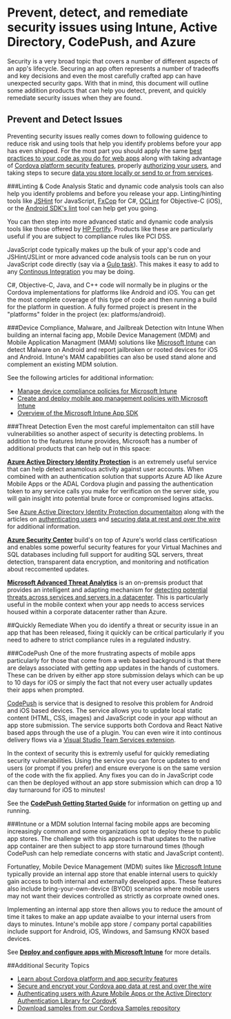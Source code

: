 <properties pageTitle="Prevent, detect, and remediate security issues using Intune, Active Directory, CodePush, and Azure"
  description="Prevent, detect, and quickly remediate security policy and compliance violations using Intune, Active Directory, CodePush, and Azure."
  services=""
  documentationCenter=""
  authors="clantz" />

# Prevent, detect, and remediate security issues using Intune, Active Directory, CodePush, and Azure 
Security is a very broad topic that covers a number of different aspects of an app's lifecycle. Securing an app often represents a number of tradeoffs and key decisions and even the most carefully crafted app can have unexpected security gaps. With that in mind, this document will outline some addition products that can help you detect, prevent, and quickly remediate security issues when they are found. 

## Prevent and Detect Issues
Preventing security issues really comes down to following guidence to reduce risk and using tools that help you identify problems before your app has even shipped. For the most part you should apply the same [best practices to your code as you do for web apps](https://code.google.com/archive/p/browsersec/wikis/Main.wiki) along with taking advantage of [Cordova platform security features](./cordova-security-platform.md), properly [authorizing your users](./cordova-security-auth.md), and taking steps to secure [data you store locally or send to or from services](./cordova-security-data.md). 

###Linting & Code Analysis
Static and dynamic code analysis tools can also help you identify problems and before you release your app. Linting/hinting tools like [JSHint](http://jshint.com/) for JavaScript, [FxCop](https://msdn.microsoft.com/en-us/library/bb429476.aspx) for C#, [OCLint](http://oclint.org/) for Objective-C (iOS), or the [Android SDK's lint](http://developer.android.com/tools/debugging/improving-w-lint.html) tool can help get you going. 

You can then step into more advanced static and dynamic code analysis tools like those offered by [HP Fortify](http://www8.hp.com/us/en/software-solutions/application-security/). Products like these are particularly useful if you are subject to compliance rules like PCI DSS.

JavaScript code typically makes up the bulk of your app's code and JSHint/JSLint or more advanced code analysis tools can be run on your JavaScript code directly (say via a [Gulp task](https://www.npmjs.com/package/gulp-jshint)). This makes it easy to add to any [Continous Integration](http://go.microsoft.com/fwlink/?LinkID=691186) you may be doing. 

C#, Objective-C, Java, and C++ code will normally be in plugins or the Cordova implementations for platforms like Android and iOS. You can get the most complete coverage of this type of code and then running a build for the platform in question. A fully formed project is present in the "platforms" folder in the project (ex: platforms/android).

###Device Compliance, Malware, and Jailbreak Detection witn Intune
When building an internal facing app, Mobile Device Management (MDM) and Mobile Application Managment (MAM) solutions like [Microsoft Intune](https://www.microsoft.com/en-us/server-cloud/products/microsoft-intune/) can detect Malware on Android and report jailbroken or rooted devices for iOS and Android. Intune's MAM capabilities can also be used stand alone and complement an existing MDM solution.

See the following articles for additional information:
- [Manage device compliance policies for Microsoft Intune](https://technet.microsoft.com/en-us/library/dn705843.aspx)
- [Create and deploy mobile app management policies with Microsoft Intune](https://technet.microsoft.com/en-us/library/mt627829.aspx)
- [Overview of the Microsoft Intune App SDK](https://msdn.microsoft.com/en-us/library/mt627767.aspx)

###Threat Detection
Even the most careful implementaiton can still have vulnerabilities so another aspect of security is detecting problems. In addition to the features Intune provides, Microsoft has a number of additional products that can help out in this space:

**[Azure Active Directory Identity Protection](https://azure.microsoft.com/en-us/documentation/articles/active-directory-identityprotection/)** is an extremely useful service that can help detect anamolous activity against user accounts. When combined with an authentication solution that supports Azure AD like Azure Mobile Apps or the ADAL Cordova plugin and passing the authentication token to any service calls you make for verification on the server side, you will gain insight into potential brute force or compromised logins attacks.

See [Azure Active Directory Identity Protection documentaiton](https://azure.microsoft.com/en-us/documentation/articles/active-directory-identityprotection/) along with the articles on [authenticating users](./cordova-security-auth.md) and [securing data at rest and over the wire](./cordova-security-data.md) for additional information.

**[Azure Security Center](https://azure.microsoft.com/en-us/services/security-center/)** build's on top of Azure's world class certificatiosn and enables some powerful security features for your Virtual Machines and SQL databases including full support for auditing SQL servers, threat detection, transparent data encryption, and monitoring and notification about reccomented updates.   

**[Microsoft Advanced Threat Analytics](https://www.microsoft.com/en-us/server-cloud/products/advanced-threat-analytics/)** is an on-premsis product that provides an intelligent and adapting mechanism for [detecting potential threats across services and servers in a datacenter](https://technet.microsoft.com/en-us/library/dn707706.aspx). This is particularly useful in the mobile context when your app needs to access services housed within a corporate datacenter rather than Azure. 

##Quickly Remediate
When you do identify a threat or security issue in an app that has been released, fixing it quickly can be critical particularly if you need to adhere to strict compliance rules in a regulated industry. 
 
###CodePush
One of the more frustrating aspects of mobile apps particularly for those that come from a web based background is that there are delays associated with getting app updates in the hands of customers. These can be driven by either app store submission delays which can be up to 10 days for iOS or simply the fact that not every user actually updates their apps when prompted.

[CodePush](http://microsoft.github.io/code-push/) is service that is designed to resolve this problem for Android and iOS based devices. The service allows you to update local static content (HTML, CSS, images) and JavaScript code in your app without an app store submission. The service supports both Cordova and React Native based apps through the use of a plugin.  You can even wire it into continous delivery flows via a [Visual Studio Team Services extension](https://marketplace.visualstudio.com/items?itemName=ms-vsclient.code-push).

In the context of security this is extremly useful for quickly remediating security vulnerabilities. Using the service you can force updates to end users (or prompt if you prefer) and ensure everyone is on the same version of the code with the fix applied. Any fixes you can do in JavaScript code can then be deployed without an app store submission which can drop a 10 day turnaround for iOS to minutes!

See the **[CodePush Getting Started Guide](http://microsoft.github.io/code-push/docs/getting-started.html)** for information on getting up and running.

###Intune or a MDM solution
Internal facing mobile apps are becoming increasingly common and some organizations opt to deploy these to public app stores. The challenge with this approach is that updates to the native app container are then subject to app store turnaround times (though CodePush can help remediate concerns with static and JavaScript content).

Fortunatley, Mobile Device Management (MDM) suites like [Microsoft Intune](https://www.microsoft.com/en-us/server-cloud/products/microsoft-intune/) typically provide an internal app store that enable internal users to quickly gain access to both internal and externally developed apps. These features also include bring-your-own-device (BYOD) scenarios where mobile users may not want their devices controlled as strictly as corproate owned ones. 

Implementing an internal app store then allows you to reduce the amount of time it takes to make an app update avaialbe to your internal users from days to minutes. Intune's mobile app store / company portal capabilities include support for Android, iOS, Windows, and Samsung KNOX based devices.  

See **[Deploy and configure apps with Microsoft Intune](https://technet.microsoft.com/en-us/library/dn646965.aspx)** for more details.

##Additional Security Topics
- [Learn about Cordova platform and app security features](./cordova-security-platform.md)
- [Secure and encrypt your Cordova app data at rest and over the wire](./cordova-security-data.md)
- [Authenticating users with Azure Mobile Apps or the Active Directory Authentication Library for CordovK](./cordova-security-auth.md)
- [Download samples from our Cordova Samples repository](http://github.com/Microsoft/cordova-samples)
